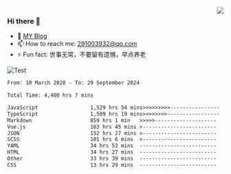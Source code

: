 <img align='right' src='https://github-readme-stats.vercel.app/api?username=niaogege&show_icons=true&theme=radical'/>

### Hi there 👋

- 🌱 [MY Blog](https://bythewayer.com/)
- 📫 How to reach me: 291003932@qq.com
- ⚡ Fun fact:  世事无常，不要留有遗憾，早点养老

![Test](https://github-readme-stats.vercel.app/api/top-langs/?username=niaogege&layout=compact)

<!--START_SECTION:waka-->

```txt
From: 10 March 2020 - To: 29 September 2024

Total Time: 4,480 hrs 7 mins

JavaScript                 1,529 hrs 54 mins>>>>>>>>>----------------   34.15 %
TypeScript                 1,509 hrs 19 mins>>>>>>>>-----------------   33.69 %
Markdown                   859 hrs 1 min   >>>>>--------------------   19.17 %
Vue.js                     163 hrs 45 mins >------------------------   03.66 %
JSON                       152 hrs 27 mins >------------------------   03.40 %
SCSS                       101 hrs 6 mins  >------------------------   02.26 %
YAML                       34 hrs 53 mins  -------------------------   00.78 %
HTML                       34 hrs 27 mins  -------------------------   00.77 %
Other                      33 hrs 39 mins  -------------------------   00.75 %
CSS                        13 hrs 29 mins  -------------------------   00.30 %
```

<!--END_SECTION:waka-->
